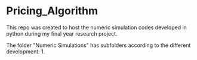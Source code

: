 # Pricing_Algorithm

This repo was created to host the numeric simulation codes developed in python during my final year research project.

The folder "Numeric Simulations" has subfolders according to the different development:
1. 
